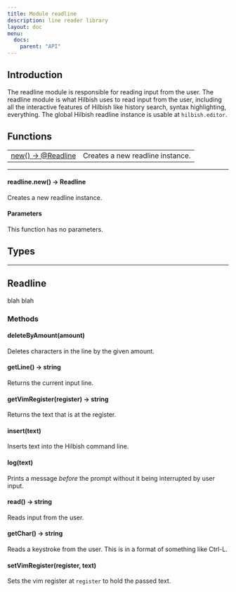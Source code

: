 ```yaml
---
title: Module readline
description: line reader library
layout: doc
menu:
  docs:
    parent: "API"
---
```


## Introduction
The readline module is responsible for reading input from the user.
The readline module is what Hilbish uses to read input from the user,
including all the interactive features of Hilbish like history search,
syntax highlighting, everything. The global Hilbish readline instance
is usable at `hilbish.editor`.

## Functions
|||
|----|----|
|<a href="#New">new() -> @Readline</a>|Creates a new readline instance.|

<hr>
<div id='New'>
<h4 class='heading'>
readline.new() -> <a href="/Hilbish/docs/api/readline/#readline" style="text-decoration: none;" id="lol">Readline</a>
<a href="#New" class='heading-link'>
	<i class="fas fa-paperclip"></i>
</a>
</h4>

Creates a new readline instance.  

#### Parameters
This function has no parameters.  
</div>

## Types
<hr>

## Readline
blah blah

### Methods
#### deleteByAmount(amount)
Deletes characters in the line by the given amount.

#### getLine() -> string
Returns the current input line.

#### getVimRegister(register) -> string
Returns the text that is at the register.

#### insert(text)
Inserts text into the Hilbish command line.

#### log(text)
Prints a message *before* the prompt without it being interrupted by user input.

#### read() -> string
Reads input from the user.

#### getChar() -> string
Reads a keystroke from the user. This is in a format of something like Ctrl-L.

#### setVimRegister(register, text)
Sets the vim register at `register` to hold the passed text.

